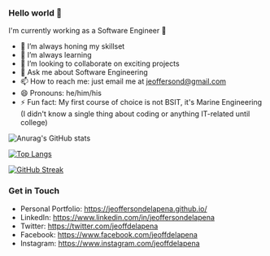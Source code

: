 
### Hello world 👋

I'm currently working as a Software Engineer 🖤

- 🔭 I’m always honing my skillset
- 🌱 I’m always learning
- 👯 I’m looking to collaborate on exciting projects
- 💬 Ask me about Software Engineering
- 📫 How to reach me: just email me at jeoffersond@gmail.com
- 😄 Pronouns: he/him/his
- ⚡ Fun fact: My first course of choice is not BSIT, it's Marine Engineering (I didn't know a single thing about coding or anything IT-related until college)

![Anurag's GitHub stats](https://github-readme-stats.vercel.app/api?username=jeoffersondelapena&show_icons=true&theme=radical)

[![Top Langs](https://github-readme-stats.vercel.app/api/top-langs/?username=jeoffersondelapena&layout=compact&show_icons=true&theme=radical)](https://github.com/anuraghazra/github-readme-stats)

[![GitHub Streak](https://github-readme-streak-stats.herokuapp.com/?user=jeoffersondelapena&theme=radical)](https://github.com/DenverCoder1/github-readme-streak-stats)

### Get in Touch

- Personal Portfolio: https://jeoffersondelapena.github.io/
- LinkedIn: https://www.linkedin.com/in/jeoffersondelapena
- Twitter: https://twitter.com/jeoffdelapena
- Facebook: https://www.facebook.com/jeoffdelapena
- Instagram: https://www.instagram.com/jeoffdelapena

<!--
**jeoffersondelapena/jeoffersondelapena** is a ✨ _special_ ✨ repository because its `README.md` (this file) appears on your GitHub profile.

Here are some ideas to get you started:

- 🔭 I’m currently working on ...
- 🌱 I’m currently learning ...
- 👯 I’m looking to collaborate on ...
- 🤔 I’m looking for help with ...
- 💬 Ask me about ...
- 📫 How to reach me: ...
- 😄 Pronouns: ...
- ⚡ Fun fact: ...
-->
